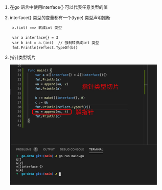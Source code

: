1. 在go 语言中使用interface{} 可以代表任意类型的值

2. interface{} 类型的变量都有一个(type) 类型声明推断

        x.(int) ==> 转成int 类型

        var a interface{} = 3
        var b int = a.(int)  // 强制转换成int 类型
        fmt.Println(reflect.TypeOf(b))

3. 指针类型切片

   ![avatar](../assets/slice1.jpg)

        